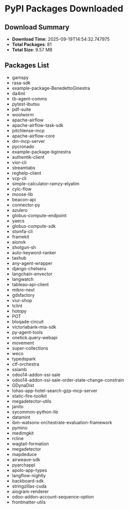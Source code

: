 # PyPI Packages Downloaded

## Download Summary
- **Download Time**: 2025-09-19T14:54:32.747975
- **Total Packages**: 81
- **Total Size**: 9.57 MB

## Packages List
- gamspy
- rasa-sdk
- example-package-BenedettoGinestra
- da4ml
- tb-agent-comms
- pytest-ibutsu
- pdf-suite
- woolworm
- apache-airflow
- apache-airflow-task-sdk
- pitchlense-mcp
- apache-airflow-core
- dm-mcp-server
- pycronado
- example-package-bginestra
- authentik-client
- vior-cli
- streamtabs
- reghelp-client
- vcp-cli
- simple-calculator-ramzy-elyatim
- cylc-flow
- moose-lib
- beacon-api
- connector-py
- azulero
- globus-compute-endpoint
- yaecs
- globus-compute-sdk
- stsmfa-cli
- framekit
- aionvk
- shotgun-sh
- auto-keyword-ranker
- taxhub
- any-agent-wrapper
- django-chelseru
- langchain-envector
- langwatch
- tableau-api-client
- mikro-next
- gdsfactory
- viur-shop
- tclint
- hotopy
- POT
- bloqade-circuit
- victoriabank-mia-sdk
- py-agent-tools
- onetick.query-webapi
- movement
- super-collections
- weco
- typedspark
- ctf-orchestra
- ssiamb
- odoo14-addon-ssi-sale
- odoo14-addon-ssi-sale-order-state-change-constrain
- GDynaDist
- lohas-app-hotel-search-gzp-mcp-server
- static-fire-toolkit
- megadetector-utils
- janito
- sycommon-python-lib
- datamint
- ibm-watsonx-orchestrate-evaluation-framework
- pymino
- medimgkit
- rcline
- wagtail-formation
- megadetector
- mapdeduce
- airweave-sdk
- pyarchappl
- apolo-app-types
- langflow-nightly
- backboard-sdk
- stringzillas-cuda
- aiogram-renderer
- odoo-addon-account-sequence-option
- frontmatter-utils
